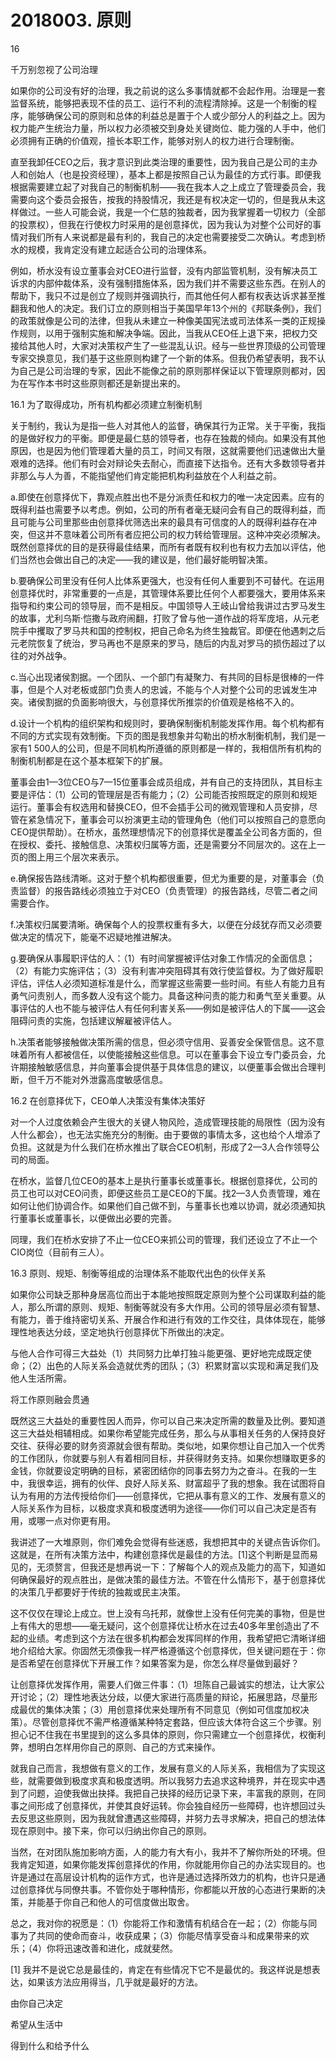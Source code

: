 # 2018003. 原则






16

千万别忽视了公司治理


如果你的公司没有好的治理，我之前说的这么多事情就都不会起作用。治理是一套监督系统，能够把表现不佳的员工、运行不利的流程清除掉。这是一个制衡的程序，能够确保公司的原则和总体的利益总是置于个人或少部分人的利益之上。因为权力能产生统治力量，所以权力必须被交到身处关键岗位、能力强的人手中，他们必须拥有正确的价值观，擅长本职工作，能够对别人的权力进行合理制衡。

直至我卸任CEO之后，我才意识到此类治理的重要性，因为我自己是公司的主办人和创始人（也是投资经理），基本上都是按照自己认为最佳的方式行事。即便我根据需要建立起了对我自己的制衡机制——我在我本人之上成立了管理委员会，我需要向这个委员会报告，按我的持股情况，我还是有权决定一切的，但是我从未这样做过。一些人可能会说，我是一个仁慈的独裁者，因为我掌握着一切权力（全部的投票权），但我在行使权力时采用的是创意择优，因为我认为对整个公司好的事情对我们所有人来说都是最有利的，我自己的决定也需要接受二次确认。考虑到桥水的规模，我肯定没有建立起适合公司的治理体系。

例如，桥水没有设立董事会对CEO进行监督，没有内部监管机制，没有解决员工诉求的内部仲裁体系，没有强制措施体系，因为我们并不需要这些东西。在别人的帮助下，我只不过是创立了规则并强调执行，而其他任何人都有权表达诉求甚至推翻我和他人的决定。我们订立的原则相当于美国早年13个州的《邦联条例》，我们的政策就像是公司的法律，但我从未建立一种像美国宪法或司法体系一类的正规操作规则，以用于强制实施和解决争端。因此，当我从CEO任上退下来，把权力交接给其他人时，大家对决策权产生了一些混乱认识。经与一些世界顶级的公司管理专家交换意见，我们基于这些原则构建了一个新的体系。但我仍希望表明，我不认为自己是公司治理的专家，因此不能像之前的原则那样保证以下管理原则都对，因为在写作本书时这些原则都还是新提出来的。





16.1 为了取得成功，所有机构都必须建立制衡机制


关于制约，我认为是指一些人对其他人的监督，确保其行为正常。关于平衡，我指的是做好权力的平衡。即便是最仁慈的领导者，也存在独裁的倾向。如果没有其他原因，也是因为他们管理着大量的员工，时间又有限，这就需要他们迅速做出大量艰难的选择。他们有时会对辩论失去耐心，而直接下达指令。还有大多数领导者并非那么与人为善，不能指望他们肯定能把机构利益放在个人利益之前。

a.即使在创意择优下，靠观点胜出也不是分派责任和权力的唯一决定因素。应有的既得利益也需要予以考虑。例如，公司的所有者毫无疑问会有自己的既得利益，而且可能与公司里那些由创意择优筛选出来的最具有可信度的人的既得利益存在冲突，但这并不意味着公司所有者应把公司的权力转给管理层。这种冲突必须解决。既然创意择优的目的是获得最佳结果，而所有者既有权利也有权力去加以评估，他们当然也会做出自己的决定——我的建议是，他们最好能明智决策。

b.要确保公司里没有任何人比体系更强大，也没有任何人重要到不可替代。在运用创意择优时，非常重要的一点是，其管理体系要比任何个人都要强大，要用体系来指导和约束公司的领导层，而不是相反。中国领导人王岐山曾给我讲过古罗马发生的故事，尤利乌斯·恺撒与政府闹翻，打败了曾与他一道作战的将军庞培，从元老院手中攫取了罗马共和国的控制权，把自己命名为终生独裁官。即便在他遇刺之后元老院恢复了统治，罗马再也不是原来的罗马，随后的内乱对罗马的损伤超过了以往的对外战争。

c.当心出现诸侯割据。一个团队、一个部门有凝聚力、有共同的目标是很棒的一件事，但是个人对老板或部门负责人的忠诚，不能与个人对整个公司的忠诚发生冲突。诸侯割据的负面影响很大，与创意择优所推崇的价值观是格格不入的。

d.设计一个机构的组织架构和规则时，要确保制衡机制能发挥作用。每个机构都有不同的方式实现有效制衡。下页的图是我想象并勾勒出的桥水制衡机制，我们是一家有1 500人的公司，但是不同机构所遵循的原则都是一样的，我相信所有机构的制衡机制都是在这个基本框架下的扩展。





董事会由1—3位CEO与7—15位董事会成员组成，并有自己的支持团队，其目标主要是评估：（1）公司的管理层是否有能力；（2）公司能否按照既定的原则和规矩运行。董事会有权选用和替换CEO，但不会插手公司的微观管理和人员安排，尽管在紧急情况下，董事会可以扮演更主动的管理角色（他们可以按照自己的意愿向CEO提供帮助）。在桥水，虽然理想情况下的创意择优是覆盖全公司各方面的，但在授权、委托、接触信息、决策权归属等方面，还是需要分不同层次的。这在上一页的图上用三个层次来表示。

e.确保报告路线清晰。这对于整个机构都很重要，但尤为重要的是，对董事会（负责监督）的报告路线必须独立于对CEO（负责管理）的报告路线，尽管二者之间需要合作。

f.决策权归属要清晰。确保每个人的投票权重有多大，以便在分歧犹存而又必须要做决定的情况下，能毫不迟疑地推进解决。

g.要确保从事履职评估的人：（1）有时间掌握被评估对象工作情况的全面信息；（2）有能力实施评估；（3）没有利害冲突阻碍其有效行使监督权。为了做好履职评估，评估人必须知道标准是什么，而掌握这些需要一些时间。有些人有能力且有勇气问责别人，而多数人没有这个能力。具备这种问责的能力和勇气至关重要。从事评估的人也不能与被评估人有任何利害关系——例如是被评估人的下属——这会阻碍问责的实施，包括建议解雇被评估人。

h.决策者能够接触做决策所需的信息，但必须守信用、妥善安全保管信息。这不意味着所有人都被信任，以使能接触这些信息。可以在董事会下设立专门委员会，允许期接触敏感信息，并向董事会提供基于具体信息的建议，以便董事会做出合理判断，但千万不能对外泄露高度敏感信息。





16.2 在创意择优下，CEO单人决策没有集体决策好


对一个人过度依赖会产生很大的关键人物风险，造成管理技能的局限性（因为没有人什么都会），也无法实施充分的制衡。由于要做的事情太多，这也给个人增添了负担。这就是为什么我们在桥水推出了联合CEO机制，形成了2—3人合作领导公司的局面。

在桥水，监督几位CEO的基本上是执行董事长或董事长。根据创意择优，公司的员工也可以对CEO问责，即便这些员工是CEO的下属。找2—3人负责管理，难在如何让他们协调合作。如果他们自己做不到，与董事长也难以协调，就必须通知执行董事长或董事长，以便做出必要的完善。

同理，我们在桥水安排了不止一位CEO来抓公司的管理，我们还设立了不止一个CIO岗位（目前有三人）。





16.3 原则、规矩、制衡等组成的治理体系不能取代出色的伙伴关系


如果你公司缺乏那种身居高位而出于本能地按照既定原则为整个公司谋取利益的能人，那么所谓的原则、规矩、制衡等就没有多大作用。公司的领导层必须有智慧、有能力，善于维持密切关系、开展合作和进行有效的工作交往，具体体现在，能够理性地表达分歧，坚定地执行创意择优下所做出的决定。





与他人合作可得三大益处（1）共同努力比单打独斗能更强、更好地完成既定使命；（2）出色的人际关系会造就优秀的团队；（3）积累财富以实现和满足我们及他人生活所需。





将工作原则融会贯通


既然这三大益处的重要性因人而异，你可以自己来决定所需的数量及比例。要知道这三大益处相辅相成。如果你希望能完成任务，那么与从事相关任务的人保持良好交往、获得必要的财务资源就会很有帮助。类似地，如果你想让自己加入一个优秀的工作团队，你就要与别人有着相同目标，并获得财务支持。如果你想赚取更多的金钱，你就要设定明确的目标，紧密团结你的同事去努力为之奋斗。在我的一生中，我很幸运，拥有的伙伴、良好人际关系、财富超乎了我的想象。我在试图将自认为有用的方法传授给你们——创意择优，它把从事有意义的工作、发展有意义的人际关系作为目标，以极度求真和极度透明为途径——你们可以自己决定是否有用，或哪一点对你更有用。

我讲述了一大堆原则，你们难免会觉得有些迷惑，我想把其中的关键点告诉你们。这就是，在所有决策方法中，构建创意择优是最佳的方法。[1]这个判断是显而易见的，无须赘言，但我还是想再说一下：了解每个人的观点及能力的高下，知道如何确保最好的观点胜出，是做决策的最佳方法。不管在什么情形下，基于创意择优的决策几乎都要好于传统的独裁或民主决策。

这不仅仅在理论上成立。世上没有乌托邦，就像世上没有任何完美的事物，但是世上有伟大的思想——毫无疑问，这个创意择优让桥水在过去40多年里创造出了不起的业绩。考虑到这个方法在很多机构都会发挥同样的作用，我希望把它清晰详细地介绍给大家。你固然无须像我一样严格遵循这个创意择优，但关键问题在于：你是否希望在创意择优下开展工作？如果答案为是，你怎么样尽量做到最好？

让创意择优发挥作用，需要人们做三件事：（1）坦陈自己最诚实的想法，让大家公开讨论；（2）理性地表达分歧，以便大家进行高质量的辩论，拓展思路，尽量形成最优的集体决策；（3）用创意择优来处理所有不同意见（例如可信度加权决策）。尽管创意择优不需严格遵循某种特定套路，但应该大体符合这三个步骤。别担心记不住我在书里提到的这么多具体的原则，你只需建立一个创意择优，权衡利弊，想明白怎样用你自己的原则、自己的方式来操作。

就我自己而言，我想做有意义的工作，发展有意义的人际关系，我相信为了实现这些，就需要做到极度求真和极度透明。所以我努力去追求这种境界，并在现实中遇到了问题，迫使我做出抉择。我把自己抉择的经历记录下来，丰富我的原则，在同事之间形成了创意择优，并使其良好运转。你会独自经历一些障碍，也许想回过头去反思这些原则，因为我就曾遭遇这些障碍，并努力去寻求解决，把自己的想法体现在原则中。接下来，你可以归纳出你自己的原则。

当然，在对团队施加影响方面，人的能力有大有小，我并不了解你所处的环境。但我肯定知道，如果你能发挥创意择优的作用，你就能用你自己的办法实现目的。也许是通过在高层设计机构的运作方式，也许是通过选择所效力的机构，也许只是通过创意择优与同僚共事。不管你处于哪种情形，你都能以开放的心态进行果断的决策，并能基于你自己和他人的可信度做出取舍。

总之，我对你的祝愿是：（1）你能将工作和激情有机结合在一起；（2）你能与同事为了共同的使命而奋斗，收获成果；（3）你能尽情享受奋斗和成果带来的欢乐；（4）你将迅速改善和进化，成就斐然。


[1] 我并不是说它总是最佳的，肯定在有些情况下它不是最优的。我这样说是想表达，如果该方法应用得当，几乎就是最好的方法。





由你自己决定

希望从生活中

得到什么和给予什么


